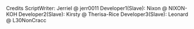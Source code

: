 Credits
ScriptWriter: Jerriel @ jerr0011
Developer1(Slave): Nixon @ NIXON-KOH
Developer2(Slave): Kirsty @ Therisa-Rice
Developer3(Slave): Leonard @ L30NonCracc
